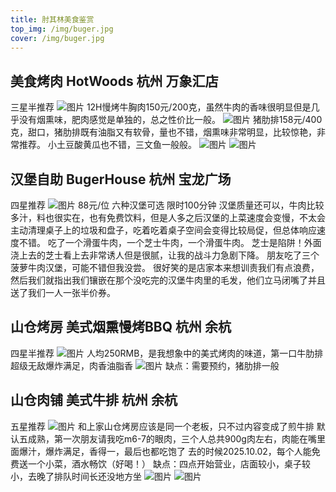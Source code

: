 ```yaml
---
title: 肘其林美食鉴赏
top_img: /img/buger.jpg
cover: /img/buger.jpg
---
```

<!-- # 中式
## 羊肉烧卖
## 大碗羊杂汤
## 

# 西式 -->
## 美食烤肉 HotWoods 杭州 万象汇店 
三星半推荐
![图片](/img/beef.jpg "beef")
12H慢烤牛胸肉150元/200克，虽然牛肉的香味很明显但是几乎没有烟熏味，肥肉感觉是单独的，总之性价比一般。
![图片](/img/zhuleipai.jpg "zhuleipai")
猪肋排158元/400克，甜口，猪肋排既有油脂又有软骨，量也不错，烟熏味非常明显，比较惊艳，非常推荐。
小土豆酸黄瓜也不错，三文鱼一般般。
![图片](/img/potato.jpg "potato")
![图片](/img/fish.jpg "fish")

## 汉堡自助 BugerHouse 杭州 宝龙广场
四星推荐
![图片](/img/buger.jpg "zhuleipai")
88元/位 六种汉堡可选 限时100分钟
汉堡质量还可以，牛肉比较多汁，料也很实在，也有免费饮料，但是人多之后汉堡的上菜速度会变慢，不太会主动清理桌子上的垃圾和盘子，吃着吃着桌子空间会变得比较局促，但总体响应速度不错。
吃了一个滑蛋牛肉，一个芝士牛肉，一个滑蛋牛肉。
芝士是陷阱！外面浇上去的芝士看上去非常诱人但是很腻，让我的战斗力急剧下降。
朋友吃了三个菠萝牛肉汉堡，可能不错但我没尝。
很好笑的是店家本来想训责我们有点浪费，然后我们就指出我们镶嵌在那个没吃完的汉堡牛肉里的毛发，他们立马闭嘴了并且送了我们一人一张半价券。

## 山仓烤房 美式烟熏慢烤BBQ 杭州 余杭
四星半推荐
![图片](/img/bbq/bbq_1.jpg "bbq")
人均250RMB，是我想象中的美式烤肉的味道，第一口牛肋排超级无敌爆炸满足，肉香油脂香
![图片](/img/bbq/bbq_2.jpg "bbq")
缺点：需要预约，猪肋排一般

## 山仓肉铺 美式牛排 杭州 余杭
五星推荐
![图片](/img/steak/steak_3.jpg "steak")
和上家山仓烤房应该是同一个老板，只不过内容变成了煎牛排
默认五成熟，第一次朋友请我吃m6-7的眼肉，三个人总共900g肉左右，肉能在嘴里面爆汁，爆炸满足，香得一，最后也都吃饱了
去的时候2025.10.02，每个人能免费送一个小菜，酒水畅饮（好喝！）
缺点：四点开始营业，店面较小，桌子较小，去晚了排队时间长还没地方坐
![图片](/img/steak/steak_1.jpg "steak")
![图片](/img/steak/steak_2.jpg "steak")



